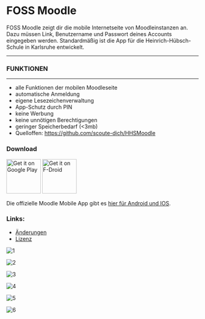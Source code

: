 # FOSS Moodle

FOSS Moodle zeigt dir die mobile Internetseite von Moodleinstanzen an. Dazu müssen Link, Benutzername und Passwort deines Accounts eingegeben werden. Standardmäßig ist die App für die Heinrich-Hübsch-Schule in Karlsruhe entwickelt.

------
### FUNKTIONEN
------

- alle Funktionen der mobilen Moodleseite
- automatische Anmeldung
- eigene Lesezeichenverwaltung
- App-Schutz durch PIN
- keine Werbung
- keine unnötigen Berechtigungen
- geringer Speicherbedarf (<3mb)
- Quelloffen: https://github.com/scoute-dich/HHSMoodle

### Download
<a href="https://play.google.com/store/apps/details?id=de.baumann.hhsmoodle" target="_blank">
<img src="https://play.google.com/intl/en_us/badges/images/generic/en-play-badge.png" alt="Get it on Google Play" height="90"/></a>
<a href="https://f-droid.org/packages/de.baumann.hhsmoodle/">
<img src="https://f-droid.org/badge/get-it-on.png" alt="Get it on F-Droid" height="90"></a>

Die offizielle Moodle Mobile App gibt es [hier für Android und IOS](https://download.moodle.org/mobile).

### Links:
- [Änderungen](https://github.com/scoute-dich/HHSMoodle/blob/master/CHANGELOG.md)
- [Lizenz](https://github.com/scoute-dich/HHSMoodle/blob/master/LICENSE.md)

![1](https://github.com/scoute-dich/HHSMoodle/blob/master/fastlane/metadata/android/de-DE/images/phoneScreenshots/1.jpg)

![2](https://github.com/scoute-dich/HHSMoodle/blob/master/fastlane/metadata/android/de-DE/images/phoneScreenshots/2.jpg)

![3](https://github.com/scoute-dich/HHSMoodle/blob/master/fastlane/metadata/android/de-DE/images/phoneScreenshots/3.jpg)

![4](https://github.com/scoute-dich/HHSMoodle/blob/master/fastlane/metadata/android/de-DE/images/phoneScreenshots/4.jpg)

![5](https://github.com/scoute-dich/HHSMoodle/blob/master/fastlane/metadata/android/de-DE/images/phoneScreenshots/5.jpg)

![6](https://github.com/scoute-dich/HHSMoodle/blob/master/fastlane/metadata/android/de-DE/images/phoneScreenshots/6.jpg)
